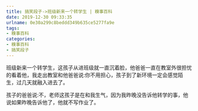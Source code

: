 ```yaml
---
title: 搞笑段子->班级新来一个转学生 | 糗事百科
date: 2019-12-30 09:33:35
urlname: 0e30a299c8beddd349b635ce5277fa9e
tags: 
- 糗事百科
categories:
- 糗事百科
- 搞笑段子
---
```

班级新来一个转学生，这孩子从进班级就一直沉着脸，他爸爸一直在教室外很担忧的看着他，我走出教室和他爸爸说:你不用担心，孩子到了新环境一定会感觉陌生，过几天就融入进去了。

孩子的爸爸说:不，老师这孩子是在和我生气，因为我昨晚没告诉他转学的事，他说如果昨晚告诉他了，他就不写作业了。


